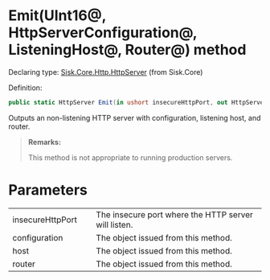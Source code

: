 <!--

Copyrights 2023 Sisk Framework - CypherPotato
Published under MIT license

!!! DO NOT EDIT THIS FILE !!!
This file was generated by a tool in the Sisk package. To edit the information in this documentation,
edit the XML documentation present in the Sisk source code.

-->


# Emit(UInt16@, HttpServerConfiguration@, ListeningHost@, Router@) method

Declaring type: [Sisk.Core.Http.HttpServer](/read?q=/contents/spec/Sisk.Core.Http.HttpServer.md) (from Sisk.Core)


Definition:

```cs
public static HttpServer Emit(in ushort insecureHttpPort, out HttpServerConfiguration configuration, out ListeningHost host, out Router router)
```

Outputs an non-listening HTTP server with configuration, listening host, and router.

> **Remarks:**
>
> This method is not appropriate to running production servers.

# Parameters

<table>
    <tbody>
<tr>
    <td width="33%">insecureHttpPort</td>
    <td>The insecure port where the HTTP server will listen.</td>
</tr>
<tr>
    <td width="33%">configuration</td>
    <td>The  object issued from this method.</td>
</tr>
<tr>
    <td width="33%">host</td>
    <td>The  object issued from this method.</td>
</tr>
<tr>
    <td width="33%">router</td>
    <td>The  object issued from this method.</td>
</tr>
    </tbody>
</table>
